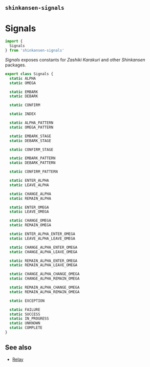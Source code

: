 ## `shinkansen-signals`

# Signals

```javascript
import {
  Signals
} from 'shinkansen-signals'
```

*Signals* exposes constants for *Zashiki Karakuri* and other *Shinkansen* packages.

```javascript
export class Signals {
  static ALPHA
  static OMEGA

  static EMBARK
  static DEBARK

  static CONFIRM

  static INDEX

  static ALPHA_PATTERN
  static OMEGA_PATTERN

  static EMBARK_STAGE
  static DEBARK_STAGE

  static CONFIRM_STAGE

  static EMBARK_PATTERN
  static DEBARK_PATTERN

  static CONFIRM_PATTERN

  static ENTER_ALPHA
  static LEAVE_ALPHA

  static CHANGE_ALPHA
  static REMAIN_ALPHA

  static ENTER_OMEGA
  static LEAVE_OMEGA

  static CHANGE_OMEGA
  static REMAIN_OMEGA

  static ENTER_ALPHA_ENTER_OMEGA
  static LEAVE_ALPHA_LEAVE_OMEGA

  static CHANGE_ALPHA_ENTER_OMEGA
  static CHANGE_ALPHA_LEAVE_OMEGA

  static REMAIN_ALPHA_ENTER_OMEGA
  static REMAIN_ALPHA_LEAVE_OMEGA

  static CHANGE_ALPHA_CHANGE_OMEGA
  static CHANGE_ALPHA_REMAIN_OMEGA

  static REMAIN_ALPHA_CHANGE_OMEGA
  static REMAIN_ALPHA_REMAIN_OMEGA

  static EXCEPTION

  static FAILURE
  static SUCCESS
  static IN_PROGRESS
  static UNKNOWN
  static COMPLETE
}
```

## See also

- [Relay](https://github.com/modernpoacher/shinkansen-relay)
